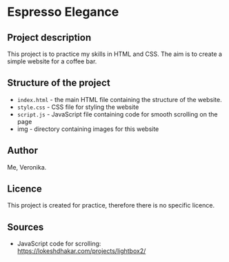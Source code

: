 # Espresso Elegance

## Project description
This project is to practice my skills in HTML and CSS. The aim is to create a simple website for a coffee bar.

## Structure of the project
- <code>index.html</code> - the main HTML file containing the structure of the website.
- <code>style.css</code> - CSS file for styling the website
- <code>script.js</code> - JavaScript file containing code for smooth scrolling on the page
- img - directory containing images for this website

## Author
Me, Veronika.

## Licence
This project is created for practice, therefore there is no specific licence.

## Sources
- JavaScript code for scrolling: https://lokeshdhakar.com/projects/lightbox2/
